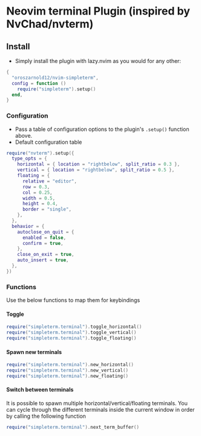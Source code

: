 # Neovim terminal Plugin (inspired by NvChad/nvterm)

## Install

- Simply install the plugin with lazy.nvim as you would for any other:

```lua
{
  "oroszarnold12/nvim-simpleterm",
  config = function ()
    require("simpleterm").setup()
  end,
}
```

### Configuration

- Pass a table of configuration options to the plugin's `.setup()` function above.
- Default configuration table

```lua
require("nvterm").setup({
  type_opts = {
    horizontal = { location = "rightbelow", split_ratio = 0.3 },
    vertical = { location = "rightbelow", split_ratio = 0.5 },
    floating = {
      relative = "editor",
      row = 0.3,
      col = 0.25,
      width = 0.5,
      height = 0.4,
      border = "single",
    },
  },
  behavior = {
    autoclose_on_quit = {
      enabled = false,
      confirm = true,
    },
    close_on_exit = true,
    auto_insert = true,
  },
})
```

### Functions

Use the below functions to map them for keybindings

#### Toggle

```lua
require("simpleterm.terminal").toggle_horizontal()
require("simpleterm.terminal").toggle_vertical()
require("simpleterm.terminal").toggle_floating()
```

#### Spawn new terminals

```lua
require("simpleterm.terminal").new_horizontal()
require("simpleterm.terminal").new_vertical()
require("simpleterm.terminal").new_floating()
```

#### Switch between terminals 

It is possible to spawn multiple horizontal/vertical/floating terminals. You can cycle through the different terminals inside the current window in order by calling the following function

```lua
require("simpleterm.terminal").next_term_buffer()
```
